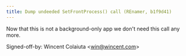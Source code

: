 ```yaml
---
title: Dump undeeded SetFrontProcess() call (REnamer, b1f9d41)
---
```


Now that this is not a background-only app we don't need this call any more.

Signed-off-by: Wincent Colaiuta &lt;win@wincent.com&gt;

